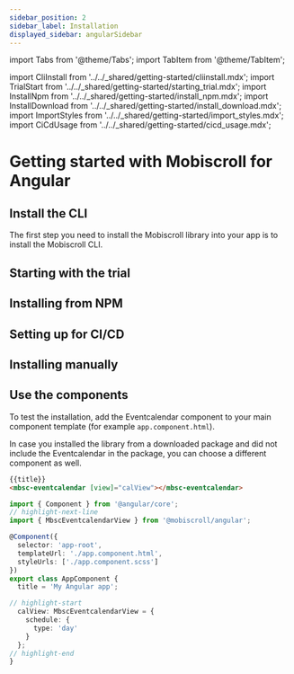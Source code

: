 ```yaml
---
sidebar_position: 2
sidebar_label: Installation
displayed_sidebar: angularSidebar
---
```


import Tabs from '@theme/Tabs';
import TabItem from '@theme/TabItem';

import CliInstall from '../../\_shared/getting-started/cliinstall.mdx';
import TrialStart from '../../\_shared/getting-started/starting_trial.mdx';
import InstallNpm from '../../\_shared/getting-started/install_npm.mdx';
import InstallDownload from '../../\_shared/getting-started/install_download.mdx';
import ImportStyles from '../../\_shared/getting-started/import_styles.mdx';
import CiCdUsage from '../../\_shared/getting-started/cicd_usage.mdx';

# Getting started with Mobiscroll for Angular

## Install the CLI

The first step you need to install the Mobiscroll library into your app is to install the Mobiscroll CLI.

<CliInstall />

## Starting with the trial

<TrialStart framework="angular" />

## Installing from NPM

<InstallNpm framework="angular" />

## Setting up for CI/CD

<CiCdUsage/>

## Installing manually

<InstallDownload framework="angular" />

## Use the components

<ImportStyles framework="angular" />

To test the installation, add the Eventcalendar component to your main component template (for example `app.component.html`).

In case you installed the library from a downloaded package and did not include the Eventcalendar in the package, you can choose a different component as well.

<Tabs>
<TabItem value="html" label="app.component.html">

```html
{{title}}
<mbsc-eventcalendar [view]="calView"></mbsc-eventcalendar>
```
</TabItem>
<TabItem value="ts" label="app.component.ts">

```ts
import { Component } from '@angular/core';
// highlight-next-line
import { MbscEventcalendarView } from '@mobiscroll/angular';

@Component({
  selector: 'app-root',
  templateUrl: './app.component.html',
  styleUrls: ['./app.component.scss']
})
export class AppComponent {
  title = 'My Angular app';

// highlight-start
  calView: MbscEventcalendarView = {
    schedule: {
      type: 'day'
    }
  };
// highlight-end
}
```

</TabItem>
</Tabs>